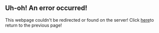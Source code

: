 ## Uh-oh! An error occurred!

This webpage couldn't be redirected or found on the server!
Click [here](href="javascript:history.back(1)")to return to the previous page!

